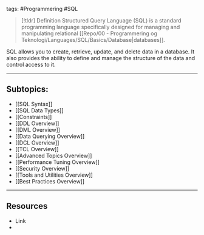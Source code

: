 tags: #Programmering #SQL

> [!tldr] Definition
> Structured Query Language (SQL) is a standard programming language specifically designed for managing and manipulating relational [[Repo/00 - Programmering og Teknologi/Languages/SQL/Basics/Database|databases]]. 

SQL allows you to create, retrieve, update, and delete data in a database. 
It also provides the ability to define and manage the structure of the data and control access to it.

---

## Subtopics:
- [[SQL Syntax]]
- [[SQL Data Types]]
- [[Constraints]]
- [[DDL Overview]]
- [[DML Overview]]
- [[Data Querying Overview]]
- [[DCL Overview]]
- [[TCL Overview]]
- [[Advanced Topics Overview]]
- [[Performance Tuning Overview]]
- [[Security Overview]]
- [[Tools and Utilities Overview]]
- [[Best Practices Overview]]

---

## Resources
- Link
- 